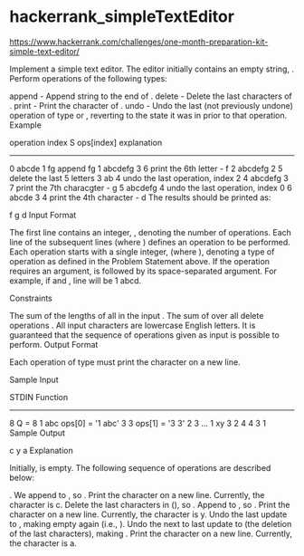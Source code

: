 # hackerrank_simpleTextEditor

https://www.hackerrank.com/challenges/one-month-preparation-kit-simple-text-editor/

Implement a simple text editor. The editor initially contains an empty string, . Perform  operations of the following  types:

append - Append string  to the end of .
delete - Delete the last  characters of .
print - Print the  character of .
undo - Undo the last (not previously undone) operation of type  or , reverting  to the state it was in prior to that operation.
Example



operation
index   S       ops[index]  explanation
-----   ------  ----------  -----------
0       abcde   1 fg        append fg
1       abcdefg 3 6         print the 6th letter - f
2       abcdefg 2 5         delete the last 5 letters
3       ab      4           undo the last operation, index 2
4       abcdefg 3 7         print the 7th characgter - g
5       abcdefg 4           undo the last operation, index 0
6       abcde   3 4         print the 4th character - d
The results should be printed as:

f
g
d
Input Format

The first line contains an integer, , denoting the number of operations.
Each line  of the  subsequent lines (where ) defines an operation to be performed. Each operation starts with a single integer,  (where ), denoting a type of operation as defined in the Problem Statement above. If the operation requires an argument,  is followed by its space-separated argument. For example, if  and , line  will be 1 abcd.

Constraints

The sum of the lengths of all  in the input .
The sum of  over all delete operations .
All input characters are lowercase English letters.
It is guaranteed that the sequence of operations given as input is possible to perform.
Output Format

Each operation of type  must print the  character on a new line.

Sample Input

STDIN   Function
-----   --------
8       Q = 8
1 abc   ops[0] = '1 abc'
3 3     ops[1] = '3 3'
2 3     ...
1 xy
3 2
4 
4 
3 1
Sample Output

c
y
a
Explanation

Initially,  is empty. The following sequence of  operations are described below:

. We append  to , so .
Print the  character on a new line. Currently, the  character is c.
Delete the last  characters in  (), so .
Append  to , so .
Print the  character on a new line. Currently, the  character is y.
Undo the last update to , making  empty again (i.e., ).
Undo the next to last update to  (the deletion of the last  characters), making .
Print the  character on a new line. Currently, the  character is a.

